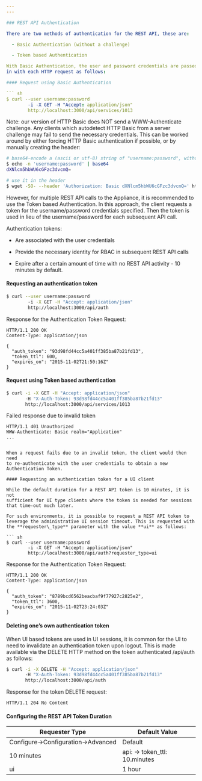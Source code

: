 ```yaml
---
---

### REST API Authentication

There are two methods of authentication for the REST API, these are:

  - Basic Authentication (without a challenge)

  - Token based Authentication

With Basic Authentication, the user and password credentials are passed
in with each HTTP request as follows:

#### Request using Basic Authentication

``` sh
$ curl --user username:password
        -i -X GET -H "Accept: application/json"
        http://localhost:3000/api/services/1013
```

Note: our version of HTTP Basic does NOT send a WWW-Authenticate challenge. Any clients which autodetect HTTP Basic from a server challenge may fail to send the necessary credentials. This can be worked around by either forcing HTTP Basic authentication if possible, or by manually creating the header:

``` sh
# base64-encode a (ascii or utf-8) string of "username:password", without a trailing newline
$ echo -n 'username:password' | base64
dXNlcm5hbWU6cGFzc3dvcmQ=

# use it in the header
$ wget -SO- --header 'Authorization: Basic dXNlcm5hbWU6cGFzc3dvcmQ=' http://localhost:3000/api
```

However, for multiple REST API calls to the Appliance, it is recommended
to use the Token based Authentication. In this approach, the client
requests a token for the username/password credentials specified. Then
the token is used in lieu of the username/password for each subsequent
API call.

Authentication tokens:

  - Are associated with the user credentials

  - Provide the necessary identity for RBAC in subsequent REST API calls

  - Expire after a certain amount of time with no REST API activity - 10
    minutes by default.

#### Requesting an authentication token

``` sh
$ curl --user username:password
        -i -X GET -H "Accept: application/json"
        http://localhost:3000/api/auth
```

Response for the Authentication Token Request:

``` data
HTTP/1.1 200 OK
Content-Type: application/json

{
  "auth_token": "93d98fd44cc5a401ff385ba87b21fd13",
  "token_ttl": 600,
  "expires_on": "2015-11-02T21:50:16Z"
}
```

#### Request using Token based authentication

``` sh
$ curl -i -X GET -H "Accept: application/json"
       -H "X-Auth-Token: 93d98fd44cc5a401ff385ba87b21fd13"
       http://localhost:3000/api/services/1013
```

Failed response due to invalid token

``` data
HTTP/1.1 401 Unauthorized
WWW-Authenticate: Basic realm="Application"
...
```

```

When a request fails due to an invalid token, the client would then need
to re-authenticate with the user credentials to obtain a new
Authentication Token.

#### Requesting an authentication token for a UI client

While the default duration for a REST API token is 10 minutes, it is not
sufficient for UI type clients where the token is needed for sessions
that time-out much later.

For such environments, it is possible to request a REST API token to
leverage the administrative UI session timeout. This is requested with
the **requester\_type** parameter with the value **ui** as follows:

``` sh
$ curl --user username:password
        -i -X GET -H "Accept: application/json"
        http://localhost:3000/api/auth?requester_type=ui
```

Response for the Authentication Token Request:

``` data
HTTP/1.1 200 OK
Content-Type: application/json

{
  "auth_token": "8789bcd6562beacbaf9f77927c2825e2",
  "token_ttl": 3600,
  "expires_on": "2015-11-02T23:24:03Z"
}
```

#### Deleting one’s own authentication token

When UI based tokens are used in UI sessions, it is common for the UI to
need to invalidate an authentication token upon logout. This is made
available via the DELETE HTTP method on the token authenticated
/api/auth as follows:

``` sh
$ curl -i -X DELETE -H "Accept: application/json"
       -H "X-Auth-Token: 93d98fd44cc5a401ff385ba87b21fd13"
       http://localhost:3000/api/auth
```

Response for the token DELETE request:

``` data
HTTP/1.1 204 No Content
```

#### Configuring the REST API Token Duration

| Requester Type                   | Default Value                 |
| -------------------------------- | ----------------------------- |
| Configure→Configuration→Advanced | Default                       |
| 10 minutes                       | api: → token\_ttl: 10.minutes |
| ui                               | 1 hour                        |

